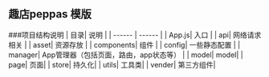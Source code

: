 ## 趣店peppas 模版


###项目结构说明
|  目录| 说明 | 
| ------ | ------ |
|  App.js| 入口 |
|  api| 网络请求相关 | 
|  asset| 资源存放 | 
|  components| 组件 | 
|  config| 一些静态配置 | 
|  manager| App管理器（包括页面，路由，app状态等） | 
|  model|  model| 
|  page|  页面|
|  store|  持久化|
|  utils|  工具类|
|  vender|  第三方组件|
 
